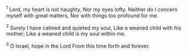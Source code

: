 <sup>1</sup> 
Lord, my heart is not haughty, Nor my eyes lofty. Neither do I concern myself with great matters, Nor with things too profound for me. 

<sup>2</sup> 
Surely I have calmed and quieted my soul, Like a weaned child with his mother; Like a weaned child is my soul within me. 

<sup>3</sup> 
O Israel, hope in the Lord From this time forth and forever.